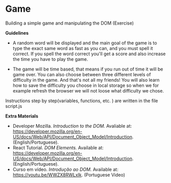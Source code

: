 # Game
 Building a simple game and manipulating the DOM (Exercise)
 
 <b> Guidelines </b>
 
- A random word will be displayed and the main goal of the game is to type the exact same word as fast as you can, and you must spell it correct. If you spell the word correct you'll get a score and also increase the time you have to play the game.

- The game will be time based, that means if you run out of time it will be game over. You can also choose between three different levels of difficulty in the game. And that's not all my friends! You will also learn how to save the difficulty you choose in local storage so when we for example refresh the browser we will not loose what difficulty we chose.

Instructions step by step(variables, functions, etc. ) are written in the file script.js

<b> Extra Materials </b>

- Developer Mozilla. <i> Introduction to the DOM.</i> Avaliable at: https://developer.mozilla.org/en-US/docs/Web/API/Document_Object_Model/Introduction. (English/Portuguese).
- React Tutorial. <i> DOM Elements. </i> Available at: https://developer.mozilla.org/en-US/docs/Web/API/Document_Object_Model/Introduction. (English/Portuguese).
- Curso em vídeo. <i> Introdução ao DOM. </i>  Available at: https://youtu.be/WWZX8RWLxIk. (Portuguese Video)
